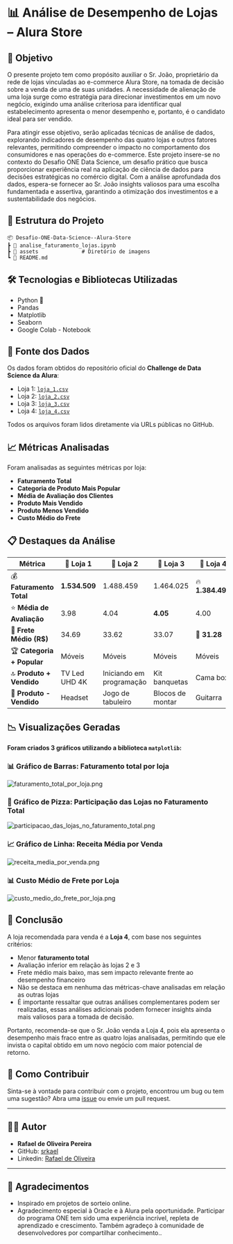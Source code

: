 # 📊 Análise de Desempenho de Lojas – Alura Store

## 🎯 Objetivo
O presente projeto tem como propósito auxiliar o Sr. João, proprietário da rede de lojas vinculadas ao e-commerce Alura Store, na tomada de decisão sobre a venda de uma de suas unidades. A necessidade de alienação de uma loja surge como estratégia para direcionar investimentos em um novo negócio, exigindo uma análise criteriosa para identificar qual estabelecimento apresenta o menor desempenho e, portanto, é o candidato ideal para ser vendido.

Para atingir esse objetivo, serão aplicadas técnicas de análise de dados, explorando indicadores de desempenho das quatro lojas e outros fatores relevantes, permitindo compreender o impacto no comportamento dos consumidores e nas operações do e-commerce.
Este projeto insere-se no contexto do Desafio ONE Data Science, um desafio prático que busca proporcionar experiência real na aplicação de ciência de dados para decisões estratégicas no comércio digital. Com a análise aprofundada dos dados, espera-se fornecer ao Sr. João insights valiosos para uma escolha fundamentada e assertiva, garantindo a otimização dos investimentos e a sustentabilidade dos negócios.

## 📁 Estrutura do Projeto
```
📦 Desafio-ONE-Data-Science--Alura-Store
┣ 📜 analise_faturamento_lojas.ipynb
┣ 📁 assets              # Diretório de imagens
┗ 📄 README.md
```

## 🛠️ Tecnologias e Bibliotecas Utilizadas

- Python 🐍
- Pandas
- Matplotlib
- Seaborn
- Google Colab - Notebook

## 🧾 Fonte dos Dados

Os dados foram obtidos do repositório oficial do **Challenge de Data Science da Alura**:

- Loja 1: [`loja_1.csv`](https://raw.githubusercontent.com/alura-es-cursos/challenge1-data-science/refs/heads/main/base-de-dados-challenge-1/loja_1.csv)
- Loja 2: [`loja_2.csv`](https://raw.githubusercontent.com/alura-es-cursos/challenge1-data-science/refs/heads/main/base-de-dados-challenge-1/loja_2.csv)
- Loja 3: [`loja_3.csv`](https://raw.githubusercontent.com/alura-es-cursos/challenge1-data-science/refs/heads/main/base-de-dados-challenge-1/loja_3.csv)
- Loja 4: [`loja_4.csv`](https://raw.githubusercontent.com/alura-es-cursos/challenge1-data-science/refs/heads/main/base-de-dados-challenge-1/loja_4.csv)

Todos os arquivos foram lidos diretamente via URLs públicas no GitHub.

## 📈 Métricas Analisadas
Foram analisadas as seguintes métricas por loja:
- **Faturamento Total**
- **Categoria de Produto Mais Popular**
- **Média de Avaliação dos Clientes**
- **Produto Mais Vendido**
- **Produto Menos Vendido**
- **Custo Médio do Frete**


## 📋 Destaques da Análise

| **Métrica**             | 🏬 **Loja 1**     | 🏬 **Loja 2**           | 🏬 **Loja 3**     | 🏬 **Loja 4**     |
|-------------------------|------------------|------------------------|------------------|------------------|
| 💰 **Faturamento Total** | **1.534.509**    | 1.488.459              | 1.464.025        | 🔥 **1.384.498** |
| ⭐ **Média de Avaliação** | 3.98             | 4.04                    | **4.05**         | 4.00             |
| 🚚 **Frete Médio (R$)**  | 34.69            | 33.62                   | 33.07            | 🎯 **31.28**     |
| 🏆 **Categoria + Popular**| Móveis           | Móveis                  | Móveis           | Móveis           |
| 🔝 **Produto + Vendido**  | TV Led UHD 4K    | Iniciando em programação| Kit banquetas    | Cama box         |
| 🔻 **Produto - Vendido**  | Headset          | Jogo de tabuleiro       | Blocos de montar | Guitarra         |


## 📉 Visualizações Geradas

**Foram criados 3 gráficos utilizando a biblioteca `matplotlib`:**
### 📊 Gráfico de Barras: Faturamento total por loja
![faturamento_total_por_loja.png](./assets/faturamento_total_por_loja.png)

### 🥧 Gráfico de Pizza: Participação das Lojas no Faturamento Total
![participacao_das_lojas_no_faturamento_total.png](./assets/participacao_das_lojas_no_faturamento_total.png)

### 📈 Gráfico de Linha: Receita Média por Venda
![receita_media_por_venda.png](./assets/receita_media_por_venda.png)

### 📊 Custo Médio de Frete por Loja
![custo_medio_do_frete_por_loja.png](./assets/custo_medio_do_frete_por_loja.png)


## 📌 Conclusão

A loja recomendada para venda é a **Loja 4**, com base nos seguintes critérios:
- Menor **faturamento total**
- Avaliação inferior em relação às lojas 2 e 3
- Frete médio mais baixo, mas sem impacto relevante frente ao desempenho financeiro
- Não se destaca em nenhuma das métricas-chave analisadas em relação as outras lojas
- É importante ressaltar que outras análises complementares podem ser realizadas, essas análises adicionais podem fornecer insights ainda mais valiosos para a tomada de decisão.

Portanto, recomenda-se que o Sr. João venda a Loja 4, pois ela apresenta o desempenho mais fraco entre as quatro lojas analisadas, permitindo que ele invista o capital obtido em um novo negócio com maior potencial de retorno.



## 🤝 Como Contribuir

Sinta-se à vontade para contribuir com o projeto, encontrou um bug ou tem uma sugestão? Abra uma [issue](https://github.com/srkael/Challenge-ONE-Data-Science--Alura-Store/issues) ou envie um pull request.


---

## 👨‍💻 Autor

- **Rafael de Oliveira Pereira**
- GitHub: [srkael](https://github.com/srkael)
- Linkedin: [Rafael de Oliveira](https://www.linkedin.com/in/srkael/)

---

## 🙏 Agradecimentos

- Inspirado em projetos de sorteio online.
- Agradecimento especial à Oracle e à Alura pela oportunidade. Participar do programa ONE tem sido uma experiência incrível, repleta de aprendizado e crescimento. Também agradeço à comunidade de desenvolvedores por compartilhar conhecimento..
